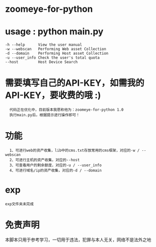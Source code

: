 # zoomeye-for-python

# usage : python main.py
    -h --help      View the user manual
    -w --webscan   Performing Web asset Collection
    -d --domain    Performing Host asset Collection
    -u --user_info Check the user's total quota
    --host         Host Device Search
    
# 需要填写自己的API-KEY，如需我的API-KEY，要收费的哦 :)
      代码正在优化中，目前版本我愿称他为：zoomeye-for-python 1.0
      执行main.py后，根据提示进行操作即可！
# 功能
      1、可进行web的资产收集，lib中的cms.txt存放常用的cms框架，对应的-w / --webscan
      2、可进行主机的资产收集，对应的--host
      3、可查看用户的剩余额度，对应的-u / --user_info
      4、可进行域名/ip的资产收集，对应的-d / --domain
# exp
    exp文件夹未完成
# 免责声明
本脚本只用于参考学习，一切用于违法，犯罪与本人无关，网络不是法外之地
